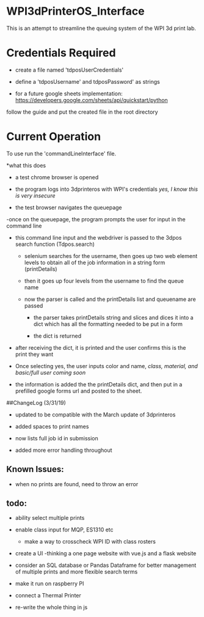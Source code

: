 # WPI3dPrinterOS_Interface

This is an attempt to streamline the queuing system of the WPI 3d print lab. 

# Credentials Required
- create a file named 'tdposUserCredentials'

- define a 'tdposUsername' and tdposPassword' as strings

 - for a future google sheets implementation:
https://developers.google.com/sheets/api/quickstart/python

follow the guide and put the created file in the root directory


# Current Operation

To use run the 'commandLineInterface' file. 

*what this does

- a test chrome browser is opened 

- the program logs into 3dprinteros with WPI's credentials *yes, I know this is very insecure*

- the test browser navigates the queuepage

-once on the queuepage, the program prompts the user for input in the command line

- this command line input and the webdriver is passed to the 3dpos search function (Tdpos.search)

  - selenium searches for the username, then goes up two web element levels to obtain all of the job information in a string form (printDetails)
  
  - then it goes up four levels from the username to find the queue name
  
  - now the parser is called and the printDetails list and queuename are passed
  
    - the parser takes printDetails string and slices and dices it into a dict which has all the formatting needed to be put in a form
    
    - the dict is returned
    
- after receiving the dict, it is printed and the user confirms this is the print they want

- Once selecting yes, the user inputs color and name, *class, material, and basic/full user coming soon*

- the information is added the the printDetails dict, and then put in a prefilled google forms url and posted to the sheet.

##ChangeLog (3/31/19)

- updated to be compatible with the March update of 3dprinteros 

- added spaces to print names

- now lists full job id in submission

- added more error handling throughout 

## Known Issues:

- when no prints are found, need to throw an error

## todo:

- ability select multiple prints


- enable class input for MQP, ES1310 etc
  - make a way to crosscheck WPI ID with class rosters

- create a UI
    -thinking a one page website with vue.js and a flask website

- consider an SQL database or Pandas Dataframe for better management of multiple prints and more flexible search terms

- make it run on raspberry PI

- connect a Thermal Printer

- re-write the whole thing in js 